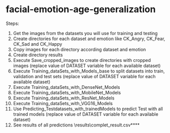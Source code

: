 # facial-emotion-age-generalization
Steps:

1) Get the images from the datasets you will use for training and testing
2) Create directories for each dataset and emotion like CK_Angry, CK_Fear, CK_Sad and CK_Happy
3) Copy images for each directory according dataset and emotion
4) Create directory results 
5) Execute Save_cropped_images to create directories with cropped images (replace value of DATASET variable for each available dataset)
6) Execute Training_dataSets_with_Models_base to split datasets into train, validation and test sets (replace value of DATASET variable for each available dataset)
7) Execute Training_dataSets_with_DenseNet_Models  
8) Execute Training_dataSets_with_MobileNet_Models 
9) Execute Training_dataSets_with_ResNet_Models 
10) Execute Training_dataSets_with_VGG16_Models 
11) Use Predicting_Testdatasets_with_trainedModels to predict Test with all trained models (replace value of DATASET variable for each available dataset)
12) See results of all predictions \results\complet_result.csv****
